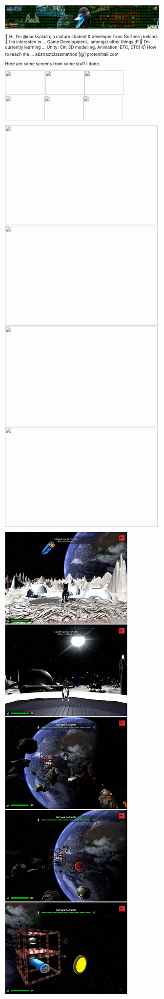 ![](https://github.com/ducksplash/ducksplash/blob/main/images/ducksplashsmallheader.png)



👋 Hi, I’m @ducksplash; a mature student & developer from Northern Ireland.
👀 I’m interested in ... Game Development.. amongst other things ;P
🌱 I’m currently learning ... Unity; C#, 3D modelling, Animation, ETC, ETC!
📫 How to reach me ... abstractclassmethod [@] protonmail.com

Here are some screens from some stuff I done.

<img src="https://media.githubusercontent.com/media/ducksplash/MagSlide/master/screenshots/0.jpg" width="128" height="80"> <img src="https://media.githubusercontent.com/media/ducksplash/MagSlide/master/screenshots/1.jpg" width="128" height="80"><img src="https://media.githubusercontent.com/media/ducksplash/MagSlide/master/screenshots/2.jpg" width="128" height="80"><img src="https://media.githubusercontent.com/media/ducksplash/MagSlide/master/screenshots/3.jpg" width="128" height="80"><img src="https://media.githubusercontent.com/media/ducksplash/MagSlide/master/screenshots/5.jpg" width="128" height="80"><img src="https://media.githubusercontent.com/media/ducksplash/MagSlide/master/screenshots/6.jpg" width="128" height="80">


<img src="https://media.githubusercontent.com/media/ducksplash/WHIT/master/screenshots/3.jpg" width="500" height="326"> <img src="https://media.githubusercontent.com/media/ducksplash/WHIT/master/screenshots/1.jpg" width="500" height="326"> <img src="https://media.githubusercontent.com/media/ducksplash/WHIT/master/screenshots/2.jpg" width="500" height="326"> <img src="https://media.githubusercontent.com/media/ducksplash/WHIT/master/screenshots/4.jpg" width="500" height="326">

<img src="https://github.com/ducksplash/moonshot/blob/master/screenshots/1.jpg" width="400" height="300"><img src="https://github.com/ducksplash/moonshot/blob/master/screenshots/2.jpg" width="400" height="300"><img src="https://github.com/ducksplash/moonshot/blob/master/screenshots/3.jpg" width="400" height="300"><img src="https://github.com/ducksplash/moonshot/blob/master/screenshots/4.jpg" width="400" height="300"><img src="https://github.com/ducksplash/moonshot/blob/master/screenshots/5.jpg" width="400" height="300">





<!---
ducksplash/ducksplash is a ✨ special ✨ repository because its `README.md` (this file) appears on your GitHub profile.
You can click the Preview link to take a look at your changes.
--->
